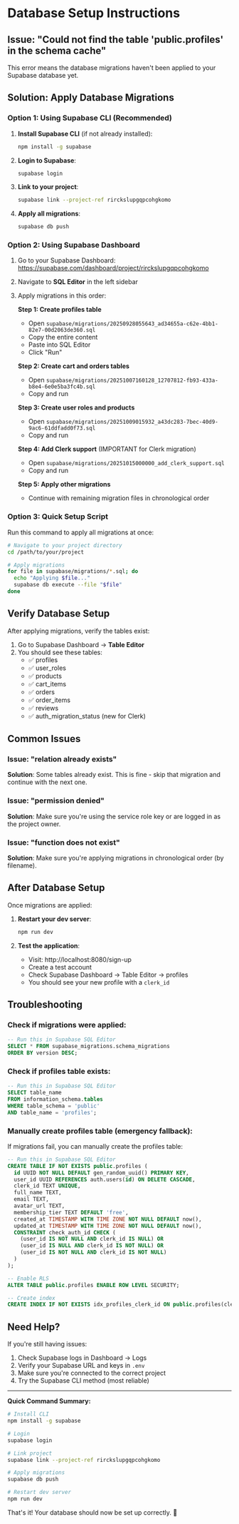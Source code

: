 # Database Setup Instructions

## Issue: "Could not find the table 'public.profiles' in the schema cache"

This error means the database migrations haven't been applied to your Supabase database yet.

## Solution: Apply Database Migrations

### Option 1: Using Supabase CLI (Recommended)

1. **Install Supabase CLI** (if not already installed):
   ```bash
   npm install -g supabase
   ```

2. **Login to Supabase**:
   ```bash
   supabase login
   ```

3. **Link to your project**:
   ```bash
   supabase link --project-ref rirckslupgqpcohgkomo
   ```

4. **Apply all migrations**:
   ```bash
   supabase db push
   ```

### Option 2: Using Supabase Dashboard

1. Go to your Supabase Dashboard: https://supabase.com/dashboard/project/rirckslupgqpcohgkomo

2. Navigate to **SQL Editor** in the left sidebar

3. Apply migrations in this order:

   **Step 1: Create profiles table**
   - Open `supabase/migrations/20250928055643_ad34655a-c62e-4bb1-82e7-00d2063de360.sql`
   - Copy the entire content
   - Paste into SQL Editor
   - Click "Run"

   **Step 2: Create cart and orders tables**
   - Open `supabase/migrations/20251007160128_12707812-fb93-433a-b8e4-6e0e5ba3fc4b.sql`
   - Copy and run

   **Step 3: Create user roles and products**
   - Open `supabase/migrations/20251009015932_a43dc283-7bec-40d9-9ac6-61ddfadd0f73.sql`
   - Copy and run

   **Step 4: Add Clerk support** (IMPORTANT for Clerk migration)
   - Open `supabase/migrations/20251015000000_add_clerk_support.sql`
   - Copy and run

   **Step 5: Apply other migrations**
   - Continue with remaining migration files in chronological order

### Option 3: Quick Setup Script

Run this command to apply all migrations at once:

```bash
# Navigate to your project directory
cd /path/to/your/project

# Apply migrations
for file in supabase/migrations/*.sql; do
  echo "Applying $file..."
  supabase db execute --file "$file"
done
```

## Verify Database Setup

After applying migrations, verify the tables exist:

1. Go to Supabase Dashboard → **Table Editor**
2. You should see these tables:
   - ✅ profiles
   - ✅ user_roles
   - ✅ products
   - ✅ cart_items
   - ✅ orders
   - ✅ order_items
   - ✅ reviews
   - ✅ auth_migration_status (new for Clerk)

## Common Issues

### Issue: "relation already exists"
**Solution**: Some tables already exist. This is fine - skip that migration and continue with the next one.

### Issue: "permission denied"
**Solution**: Make sure you're using the service role key or are logged in as the project owner.

### Issue: "function does not exist"
**Solution**: Make sure you're applying migrations in chronological order (by filename).

## After Database Setup

Once migrations are applied:

1. **Restart your dev server**:
   ```bash
   npm run dev
   ```

2. **Test the application**:
   - Visit: http://localhost:8080/sign-up
   - Create a test account
   - Check Supabase Dashboard → Table Editor → profiles
   - You should see your new profile with a `clerk_id`

## Troubleshooting

### Check if migrations were applied:

```sql
-- Run this in Supabase SQL Editor
SELECT * FROM supabase_migrations.schema_migrations
ORDER BY version DESC;
```

### Check if profiles table exists:

```sql
-- Run this in Supabase SQL Editor
SELECT table_name 
FROM information_schema.tables 
WHERE table_schema = 'public' 
AND table_name = 'profiles';
```

### Manually create profiles table (emergency fallback):

If migrations fail, you can manually create the profiles table:

```sql
-- Run this in Supabase SQL Editor
CREATE TABLE IF NOT EXISTS public.profiles (
  id UUID NOT NULL DEFAULT gen_random_uuid() PRIMARY KEY,
  user_id UUID REFERENCES auth.users(id) ON DELETE CASCADE,
  clerk_id TEXT UNIQUE,
  full_name TEXT,
  email TEXT,
  avatar_url TEXT,
  membership_tier TEXT DEFAULT 'free',
  created_at TIMESTAMP WITH TIME ZONE NOT NULL DEFAULT now(),
  updated_at TIMESTAMP WITH TIME ZONE NOT NULL DEFAULT now(),
  CONSTRAINT check_auth_id CHECK (
    (user_id IS NOT NULL AND clerk_id IS NULL) OR 
    (user_id IS NULL AND clerk_id IS NOT NULL) OR
    (user_id IS NOT NULL AND clerk_id IS NOT NULL)
  )
);

-- Enable RLS
ALTER TABLE public.profiles ENABLE ROW LEVEL SECURITY;

-- Create index
CREATE INDEX IF NOT EXISTS idx_profiles_clerk_id ON public.profiles(clerk_id);
```

## Need Help?

If you're still having issues:

1. Check Supabase logs in Dashboard → Logs
2. Verify your Supabase URL and keys in `.env`
3. Make sure you're connected to the correct project
4. Try the Supabase CLI method (most reliable)

---

**Quick Command Summary:**

```bash
# Install CLI
npm install -g supabase

# Login
supabase login

# Link project
supabase link --project-ref rirckslupgqpcohgkomo

# Apply migrations
supabase db push

# Restart dev server
npm run dev
```

That's it! Your database should now be set up correctly. 🎉

